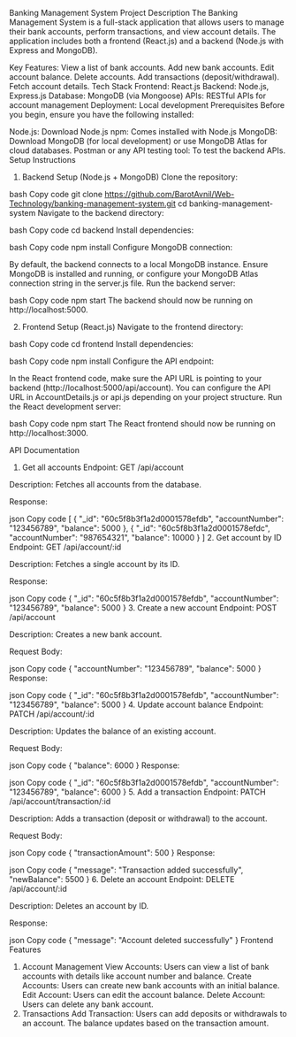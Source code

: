 Banking Management System
Project Description
The Banking Management System is a full-stack application that allows users to manage their bank accounts, perform transactions, and view account details. The application includes both a frontend (React.js) and a backend (Node.js with Express and MongoDB).

Key Features:
View a list of bank accounts.
Add new bank accounts.
Edit account balance.
Delete accounts.
Add transactions (deposit/withdrawal).
Fetch account details.
Tech Stack
Frontend: React.js
Backend: Node.js, Express.js
Database: MongoDB (via Mongoose)
APIs: RESTful APIs for account management
Deployment: Local development
Prerequisites
Before you begin, ensure you have the following installed:

Node.js: Download Node.js
npm: Comes installed with Node.js
MongoDB: Download MongoDB (for local development) or use MongoDB Atlas for cloud databases.
Postman or any API testing tool: To test the backend APIs.
Setup Instructions
1. Backend Setup (Node.js + MongoDB)
Clone the repository:

bash
Copy code
git clone https://github.com/BarotAvnil/Web-Technology/banking-management-system.git
cd banking-management-system
Navigate to the backend directory:

bash
Copy code
cd backend
Install dependencies:

bash
Copy code
npm install
Configure MongoDB connection:

By default, the backend connects to a local MongoDB instance.
Ensure MongoDB is installed and running, or configure your MongoDB Atlas connection string in the server.js file.
Run the backend server:

bash
Copy code
npm start
The backend should now be running on http://localhost:5000.

2. Frontend Setup (React.js)
Navigate to the frontend directory:

bash
Copy code
cd frontend
Install dependencies:

bash
Copy code
npm install
Configure the API endpoint:

In the React frontend code, make sure the API URL is pointing to your backend (http://localhost:5000/api/account).
You can configure the API URL in AccountDetails.js or api.js depending on your project structure.
Run the React development server:

bash
Copy code
npm start
The React frontend should now be running on http://localhost:3000.

API Documentation
1. Get all accounts
Endpoint: GET /api/account

Description: Fetches all accounts from the database.

Response:

json
Copy code
[
  {
    "_id": "60c5f8b3f1a2d0001578efdb",
    "accountNumber": "123456789",
    "balance": 5000
  },
  {
    "_id": "60c5f8b3f1a2d0001578efdc",
    "accountNumber": "987654321",
    "balance": 10000
  }
]
2. Get account by ID
Endpoint: GET /api/account/:id

Description: Fetches a single account by its ID.

Response:

json
Copy code
{
  "_id": "60c5f8b3f1a2d0001578efdb",
  "accountNumber": "123456789",
  "balance": 5000
}
3. Create a new account
Endpoint: POST /api/account

Description: Creates a new bank account.

Request Body:

json
Copy code
{
  "accountNumber": "123456789",
  "balance": 5000
}
Response:

json
Copy code
{
  "_id": "60c5f8b3f1a2d0001578efdb",
  "accountNumber": "123456789",
  "balance": 5000
}
4. Update account balance
Endpoint: PATCH /api/account/:id

Description: Updates the balance of an existing account.

Request Body:

json
Copy code
{
  "balance": 6000
}
Response:

json
Copy code
{
  "_id": "60c5f8b3f1a2d0001578efdb",
  "accountNumber": "123456789",
  "balance": 6000
}
5. Add a transaction
Endpoint: PATCH /api/account/transaction/:id

Description: Adds a transaction (deposit or withdrawal) to the account.

Request Body:

json
Copy code
{
  "transactionAmount": 500
}
Response:

json
Copy code
{
  "message": "Transaction added successfully",
  "newBalance": 5500
}
6. Delete an account
Endpoint: DELETE /api/account/:id

Description: Deletes an account by ID.

Response:

json
Copy code
{
  "message": "Account deleted successfully"
}
Frontend Features
1. Account Management
View Accounts: Users can view a list of bank accounts with details like account number and balance.
Create Accounts: Users can create new bank accounts with an initial balance.
Edit Account: Users can edit the account balance.
Delete Account: Users can delete any bank account.
2. Transactions
Add Transaction: Users can add deposits or withdrawals to an account. The balance updates based on the transaction amount.
